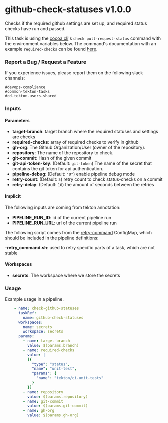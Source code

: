 # github-check-statuses v1.0.0
Checks if the required github settings are set up, and required status checks have run and passed.

This task is using the [cocoa cli](https://github.ibm.com/cocoa/scripts)'s `check pull-request-status` command with the environment variables below. The command's documentation with an example `required-checks` can be found [here](https://github.ibm.com/cocoa/scripts#cocoa-check-pull-request-status).

### Report a Bug / Request a Feature

If you experience issues, please report them on the following slack channels:
```
#devops-compliance
#common-tekton-tasks
#cd-tekton-users-shared
```

### Inputs

#### Parameters
 - **target-branch**: target branch where the required statuses and settings are checks
 - **required-checks**: array of required checks to verify in github
 - **gh-org**: The Github Organization/User (owner of the repository).
 - **repository**: The name of the repository to check.
 - **git-commit**: Hash of the given commit
 - **git-api-token-key**: (Default: `git-token`) The name of the secret that contains the git token for api authentication.
 - **pipeline-debug**: (Default: `"0"`) enable pipeline debug mode
 - **retry-count**: (Default: `5`) retry count to check status-checks on a commit
 - **retry-delay**: (Default: `10`) the amount of seconds between the retries

#### Implicit

The following inputs are coming from tekton annotation:

  - **PIPELINE_RUN_ID**: id of the current pipeline run
  - **PIPELINE_RUN_URL**: url of the current pipeline run

The following script comes from the [retry-command](../util/configmap-retry.yaml) ConfigMap, which should be included in the pipeline definitions:

-**retry_command.sh**: used to retry specific parts of a task, which are not stable

#### Workspaces

 - **secrets**: The workspace where we store the secrets

### Usage

Example usage in a pipeline.

``` yaml
    - name: check-github-statuses
      taskRef:
        name: github-check-statuses
      workspaces:
        name: secrets
        workspace: secrets
      params:
        - name: target-branch
          value: $(params.branch)
        - name: required-checks
          value: |
          [{
            "type": "status",
            "name": "unit-test",
            "params": {
              "name": "tekton/ci-unit-tests"
            }
          }]
        - name: repository
          value: $(params.repository)
        - name: git-commit
          value: $(params.git-commit)
        - name: gh-org
          value: $(params.gh-org)
```
